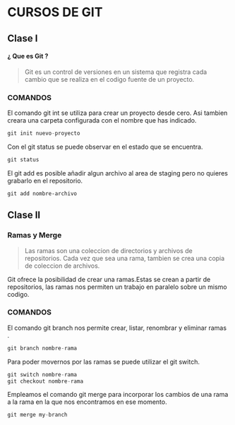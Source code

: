 # CURSOS DE GIT #
##  Clase I ##

#### ¿ Que es Git ?  ####
> Git es un control de versiones en un sistema que registra cada cambio que se realiza en el codigo fuente de un proyecto.

### COMANDOS ###
El comando git int se utiliza para crear un proyecto desde cero. Asi tambien creara una carpeta configurada con el nombre que has indicado.
```python
git init nuevo-proyecto
```
Con el git status se puede observar en el estado que se encuentra.
```python
git status
```
El git add es posible añadir algun archivo al area de staging pero no quieres grabarlo en el repositorio.
```pythom
git add nombre-archivo
```
##  Clase II ##
### Ramas y Merge ###
> Las ramas son una coleccion de directorios y archivos de repositorios. Cada vez que sea una rama, tambien se crea una copia de coleccion  de archivos.

Git ofrece la posibilidad de crear una ramas.Estas se crean a partir de repositorios, las ramas nos permiten un trabajo en paralelo sobre un mismo codigo.

### COMANDOS ###

El comando git branch nos permite crear, listar, renombrar y eliminar ramas .
```python
git branch nombre-rama
```
Para poder movernos por las ramas se puede utilizar el git switch.
```python
git switch nombre-rama
git checkout nombre-rama
```
Empleamos el comando git merge para incorporar los cambios de una rama a la rama en la que nos encontramos en ese momento.
```python
git merge my-branch
```


